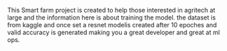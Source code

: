 This Smart farm project is created to help those interested in agritech at large and the information here is about training the model. the dataset is from kaggle and once set a resnet modelis created after 10 epoches and valid accuracy is generated making you a great developer and great at ml ops.
